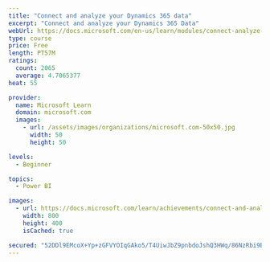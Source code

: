 ```yaml
---
title: "Connect and analyze your Dynamics 365 data​"
excerpt: "Connect and analyze your Dynamics 365 Data​"
webUrl: https://docs.microsoft.com/en-us/learn/modules/connect-analyze-dynamics-365-data/
type: course
price: Free
length: PT57M
ratings:
  count: 2065
  average: 4.7065377
heat: 55

provider:
  name: Microsoft Learn
  domain: microsoft.com
  images:
    - url: /assets/images/organizations/microsoft.com-50x50.jpg
      width: 50
      height: 50

levels:
  - Beginner

topics:
  - Power BI

images:
  - url: https://docs.microsoft.com/learn/achievements/connect-and-analyze-your-microsoft-dynamics-365-data-social.png
    width: 800
    height: 400
    isCached: true

secured: "52DDl9EMcoX+Yp+zGFVYOIqGAko5/T4UiwJbZ9pnbdoJshQ3HWq/86NzRbi9Bcn43tCq7Wu+fUBDFVa2Qve/p2sVUYP4QLUnbiVvN3Y4Sz/aTiFZA225xzt2qDHdjV00ypc+RY0Z6XxfvIGZHurGmzqzvQP5BUtEu/Au8/BlcTnkPz8vJDEfVY7fK6p7tRTbDfTZ6KYWTo7jJEc4baId/kCUdc6d/6gGKxa0uwfbuA926/J94+Ea6qezLwWs3zSTSaOdwDhDiRPjW7FzVufUSDCIPujutin5zbokSG7PlhU5+6Og5Gil0xXOkM5XymFcIZ4RzllmSr75pN1Qlx2XHaUWQmTVL5LPsqn6WLDOr6dxggXasxyogwIxIuTENjmZMhS6DxFZc9da4XnlpFArgSIZ9X5H+6YLc64F1EG4MYU=;w4Dor7OemFLfRssEBf0Elw=="
---
```


